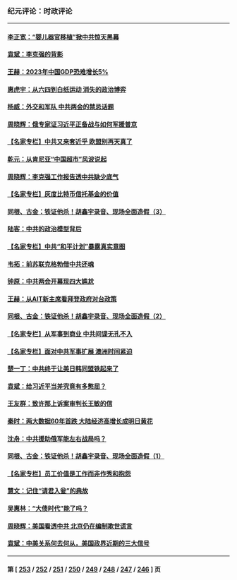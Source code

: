 ### 纪元评论：时政评论
---
#### [李正宽：“婴儿器官移植”掀中共惊天黑幕](../../pages/nsc1025/n13944771.md) 
#### [袁斌：李克强的背影](../../pages/nsc1025/n13944745.md) 
#### [王赫：2023年中国GDP恐难增长5%](../../pages/nsc1025/n13944710.md) 
#### [惠虎宇：从六四到白纸运动 消失的政治博弈](../../pages/nsc1025/n13942752.md) 
#### [杨威：外交和军队 中共两会的禁忌话题](../../pages/nsc1025/n13944608.md) 
#### [周晓辉：俄专家证习近平正备战与如何军援普京](../../pages/nsc1025/n13944399.md) 
#### [【名家专栏】中共又来套近乎 欧盟别再天真了](../../pages/nsc1025/n13943057.md) 
#### [乾元：从肯尼亚“中国超市”风波说起](../../pages/nsc1025/n13944369.md) 
#### [周晓辉：李克强工作报告透中共缺少底气](../../pages/nsc1025/n13944120.md) 
#### [【名家专栏】灰度比特币信托基金的价值](../../pages/nsc1025/n13943652.md) 
#### [同根、古金：铁证他杀！胡鑫宇录音、现场全面造假（3）](../../pages/nsc1025/n13943790.md) 
#### [陆客：中共的政治模型背后](../../pages/nsc1025/n13943828.md) 
#### [【名家专栏】中共“和平计划”暴露真实意图](../../pages/nsc1025/n13943666.md) 
#### [韦拓：前苏联克格勃借中共还魂](../../pages/nsc1025/n13943737.md) 
#### [钟原：中共两会开幕现四大尴尬](../../pages/nsc1025/n13943175.md) 
#### [王赫：从AIT新主席看拜登政府对台政策](../../pages/nsc1025/n13943394.md) 
#### [同根、古金：铁证他杀！胡鑫宇录音、现场全面造假（2）](../../pages/nsc1025/n13943159.md) 
#### [【名家专栏】从军事到商业 中共间谍无孔不入](../../pages/nsc1025/n13943052.md) 
#### [【名家专栏】面对中共军事扩展 澳洲时间紧迫](../../pages/nsc1025/n13942407.md) 
#### [楚一丁：中共终于让美日韩同盟铁起来了](../../pages/nsc1025/n13941834.md) 
#### [袁斌：给习近平当差究竟有多憋屈？](../../pages/nsc1025/n13943131.md) 
#### [王友群：致许那上诉案审判长王敏的信](../../pages/nsc1025/n13943127.md) 
#### [秦时：两大数据60年首跌 大陆经济高增长成明日黄花](../../pages/nsc1025/n13943120.md) 
#### [沈舟：中共援助俄军能左右战局吗？](../../pages/nsc1025/n13942714.md) 
#### [同根、古金：铁证他杀！胡鑫宇录音、现场全面造假（1）](../../pages/nsc1025/n13942568.md) 
#### [【名家专栏】员工价值是工作而非作秀和抱怨](../../pages/nsc1025/n13942388.md) 
#### [慧文：记住“请君入瓮”的典故](../../pages/nsc1025/n13942538.md) 
#### [吴惠林：“大债时代”能了吗？](../../pages/nsc1025/n13942498.md) 
#### [周晓辉：美国看透中共 北京仍在编制欺世谎言](../../pages/nsc1025/n13942491.md) 
#### [袁斌：中美关系何去何从，美国政界近期的三大信号](../../pages/nsc1025/n13942214.md) 

---
#### 第 [ [253](./253.md) / [252](./252.md) / [251](./251.md) / [250](./250.md) / [249](./249.md) / [248](./248.md) / [247](./247.md) / [246](./246.md) ] 页
